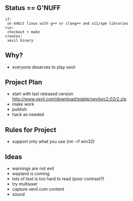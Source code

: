 ## Status == G'NUFF
```
if: 
 on 64bit linux with g++ or clang++ and x11/xpm libraries
run:
 checkout + make 
creates:
 xevil binary
```

## Why?
* everyone deserves to play xevil

## Project Plan
* start with last released version http://www.xevil.com/download/stable/xevilsrc2.02r2.zip
* make work
* publish
* hack as needed

## Rules for Project
* support only what you use (rm -rf win32)

## Ideas
* warnings are not evil
* wayland is coming
* lots of text is too hard to read (poor contrast?)
* try multiuser
* capture xevil.com content
* sound
